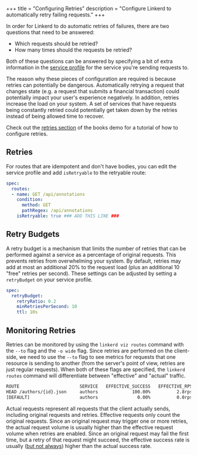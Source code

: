 +++
title = "Configuring Retries"
description = "Configure Linkerd to automatically retry failing requests."
+++

In order for Linkerd to do automatic retries of failures, there are two
questions that need to be answered:

- Which requests should be retried?
- How many times should the requests be retried?

Both of these questions can be answered by specifying a bit of extra information
in the [service profile](/2.10/features/service-profiles/) for the service you're
sending requests to.

The reason why these pieces of configuration are required is because retries can
potentially be dangerous. Automatically retrying a request that changes state
(e.g. a request that submits a financial transaction) could potentially impact
your user's experience negatively. In addition, retries increase the load on
your system. A set of services that have requests being constantly retried
could potentially get taken down by the retries instead of being allowed time
to recover.

Check out the [retries section](/2.10/tasks/books/#retries) of the books demo
for a tutorial of how to configure retries.

## Retries

For routes that are idempotent and don't have bodies, you can edit the service
profile and add `isRetryable` to the retryable route:

```yaml
spec:
  routes:
  - name: GET /api/annotations
    condition:
      method: GET
      pathRegex: /api/annotations
    isRetryable: true ### ADD THIS LINE ###
```

## Retry Budgets

A retry budget is a mechanism that limits the number of retries that can be
performed against a service as a percentage of original requests.  This
prevents retries from overwhelming your system.  By default, retries may add at
most an additional 20% to the request load (plus an additional 10 "free"
retries per second). These settings can be adjusted by setting a `retryBudget`
on your service profile.

```yaml
spec:
  retryBudget:
    retryRatio: 0.2
    minRetriesPerSecond: 10
    ttl: 10s
```

## Monitoring Retries

Retries can be monitored by using the `linkerd viz routes` command with the `--to`
flag and the `-o wide` flag.  Since retries are performed on the client-side,
we need to use the `--to` flag to see metrics for requests that one resource
is sending to another (from the server's point of view, retries are just
regular requests).  When both of these flags are specified, the `linkerd routes`
command will differentiate between "effective" and "actual" traffic.

```bash
ROUTE                       SERVICE   EFFECTIVE_SUCCESS   EFFECTIVE_RPS   ACTUAL_SUCCESS   ACTUAL_RPS   LATENCY_P50   LATENCY_P95   LATENCY_P99
HEAD /authors/{id}.json     authors             100.00%          2.8rps           58.45%       4.7rps           7ms          25ms          37ms
[DEFAULT]                   authors               0.00%          0.0rps            0.00%       0.0rps           0ms           0ms           0ms
```

Actual requests represent all requests that the client actually sends, including
original requests and retries.  Effective requests only count the original
requests.  Since an original request may trigger one or more retries, the actual
request volume is usually higher than the effective request volume when retries
are enabled.  Since an original request may fail the first time, but a retry of
that request might succeed, the effective success rate is usually ([but not
always](/2.10/tasks/configuring-timeouts/#monitoring-timeouts)) higher than the
actual success rate.
